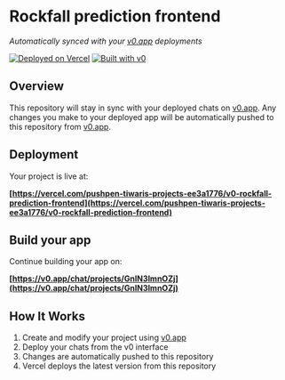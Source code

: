 # Rockfall prediction frontend

*Automatically synced with your [v0.app](https://v0.app) deployments*

[![Deployed on Vercel](https://img.shields.io/badge/Deployed%20on-Vercel-black?style=for-the-badge&logo=vercel)](https://vercel.com/pushpen-tiwaris-projects-ee3a1776/v0-rockfall-prediction-frontend)
[![Built with v0](https://img.shields.io/badge/Built%20with-v0.app-black?style=for-the-badge)](https://v0.app/chat/projects/GnlN3ImnOZj)

## Overview

This repository will stay in sync with your deployed chats on [v0.app](https://v0.app).
Any changes you make to your deployed app will be automatically pushed to this repository from [v0.app](https://v0.app).

## Deployment

Your project is live at:

**[https://vercel.com/pushpen-tiwaris-projects-ee3a1776/v0-rockfall-prediction-frontend](https://vercel.com/pushpen-tiwaris-projects-ee3a1776/v0-rockfall-prediction-frontend)**

## Build your app

Continue building your app on:

**[https://v0.app/chat/projects/GnlN3ImnOZj](https://v0.app/chat/projects/GnlN3ImnOZj)**

## How It Works

1. Create and modify your project using [v0.app](https://v0.app)
2. Deploy your chats from the v0 interface
3. Changes are automatically pushed to this repository
4. Vercel deploys the latest version from this repository